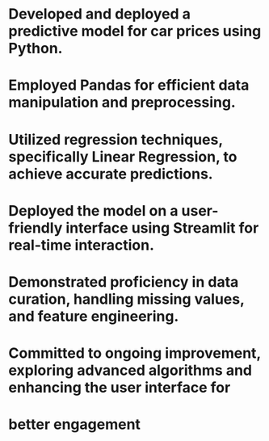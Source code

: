 # Developed and deployed a predictive model for car prices using Python.
# Employed Pandas for efficient data manipulation and preprocessing.
# Utilized regression techniques, specifically Linear Regression, to achieve accurate predictions.
# Deployed the model on a user-friendly interface using Streamlit for real-time interaction.
# Demonstrated proficiency in data curation, handling missing values, and feature engineering.
# Committed to ongoing improvement, exploring advanced algorithms and enhancing the user interface for
# better engagement
